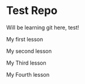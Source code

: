 # Test Repo

<p> 
Will be learning git here, test!
</p>
<p>
My first lesson
</p>
<p>
My second lesson
</p>
<p>
My Third lesson
</p>
<p>
My Fourth lesson
</p>